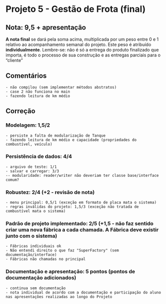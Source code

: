 # Projeto 5 - Gestão de Frota (final)

## Nota: 9,5 + apresentação

**A nota final** se dará pela soma acima, multiplicada por um peso entre 0 e 1 relativo ao acompanhamento semanal do projeto. Este peso é atribuído **individualmente**. Lembre-se: não é só a entrega do produto finalizado que importa, é todo o processo de sua construção e as entregas parciais para o “cliente”
	
## Comentários
	- não compilou (sem implementar métodos abstratos)
	- case 2 não funciona no main
	- fazendo leitura de km médio
	
## Correção

### Modelagem: 1,5/2   
	- persiste a falta de modularização de Tanque
	- fazendo leitura de km médio e capacidade (propriedades do combustível, veículo)
	
### Persistência de dados: 4/4   
	- arquivo de teste: 1/1
	- salvar e carregar: 3/3 
	-- modularidade: reader/writer não deveriam ter classe base/interface comum?
	

### Robustez: 2/4 (+2 - revisão de nota)
	- menu principal: 0,5/1 (exceção em formato de placa mata o sistema)
	- regras inválidas do projeto: 1,5/3 (exceção não tratada de combustível mata o sistema) 
	
### Padrão de projeto implementado: 2/5 (+1,5 - não faz sentido criar uma nova fábrica a cada chamada. A Fábrica deve existir junto com o sistema)
	- Fábricas individuais ok
	- Não entendi direito o que faz "SuperFactory" (sem documentação/interface)
	- Fábricas não chamadas no principal 
	
	
### Documentação e apresentação:  5 pontos (pontos de documentação adicionados)
	- continua sem documentação
	- nota individual de acordo com a documentação e participação do aluno nas apresentações realizadas ao longo do Projeto

